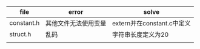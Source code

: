 | file       | error                | solve                      |
| ---------- | -------------------- | -------------------------- |
| constant.h | 其他文件无法使用变量 | extern并在constant.c中定义 |
| struct.h   | 乱码                 | 字符串长度定义为20         |
|            |                      |                            |

